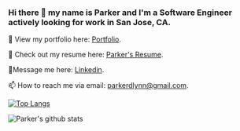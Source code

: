 ### Hi there 👋 my name is Parker and I'm a Software Engineer actively looking for work in San Jose, CA.

📔 View my portfolio here: [Portfolio](www.parkerdlynn.com).

📝 Check out my resume here: [Parker's Resume](https://docs.google.com/document/d/1H_GwdHIlaeo3HlhCLsjqwyQQgdKRn3OIsEK5Jn8i8Lo/edit?usp=sharing).

💬Message me here: [Linkedin](https://www.linkedin.com/in/parkerdlynn/).

📫 How to reach me via email: [parkerdlynn@gmail.com](mailto:parkerdlynn@gmail.com).

[![Top Langs](https://github-readme-stats.vercel.app/api/top-langs/?username=RicoButtonPusher&layout=compact)](https://github.com/RicoButtonPusher/github-readme-stats)

![Parker's github stats](https://github-readme-stats.vercel.app/api?username=RicoButtonPusher&show_icons=true&theme=dark)

<!--
**RicoButtonPusher/RicoButtonPusher** is a ✨ _special_ ✨ repository because its `README.md` (this file) appears on your GitHub profile.

Here are some ideas to get you started:

- 🔭 I’m currently working on ...
- 🌱 I’m currently learning ...
- 👯 I’m looking to collaborate on ...
- 🤔 I’m looking for help with ...
- 💬 Ask me about ...
- 📫 How to reach me: ...
- 😄 Pronouns: ...
- ⚡ Fun fact: ...
-->
